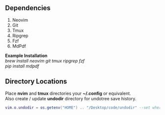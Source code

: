 ## Dependencies
1. Neovim 
2. Git
3. Tmux
4. Ripgrep
5. Fzf
6. MdPdf

**Example Installation**  
*brew install neovim git tmux ripgrep fzf*  
*pip install mdpdf*  


## Directory Locations
Place **nvim** and **tmux** directories your **~/.config** or equivalent.  
Also create / update **undodir** directory for undotree save history.  
```lua
vim.o.undodir = os.getenv("HOME") .. "/Desktop/code/undodir" --set where you want undodir
```
